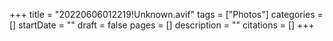 +++
title = "20220606012219!Unknown.avif"
tags = ["Photos"]
categories = []
startDate = ""
draft = false
pages = []
description = ""
citations = []
+++
